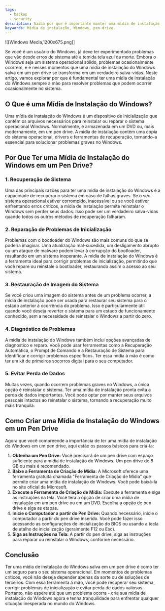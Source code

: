 ```yaml
---
tags:
  - backup
  - security
description: Saiba por que é importante manter uma mídia de instalação do Windows em um pen-drive para situações de emergência.
keywords: Mídia de instalação, Windows, pen-drive.
---
```

![[Windows Media,1200x675.png]]

Se você é um usuário do Windows, já deve ter experimentado problemas que vão desde erros de sistema até a temida tela azul da morte. Embora o Windows seja um sistema operacional sólido, problemas ocasionalmente ocorrem, e é nesses momentos que uma mídia de instalação do Windows salva em um pen drive se transforma em um verdadeiro salva-vidas. Neste artigo, vamos explorar por que é fundamental ter uma mídia de instalação do Windows sempre à mão para resolver problemas que podem ocorrer ocasionalmente no sistema.

## O Que é uma Mídia de Instalação do Windows?

Uma mídia de instalação do Windows é um dispositivo de inicialização que contém os arquivos necessários para reinstalar ou reparar o sistema operacional Windows. Normalmente, é armazenada em um DVD ou, mais modernamente, em um pen drive. A mídia de instalação contém uma cópia do sistema operacional, drivers e ferramentas de recuperação, tornando-a essencial para solucionar problemas graves no Windows.

## Por Que Ter uma Mídia de Instalação do Windows em um Pen Drive?  

### 1. Recuperação de Sistema

Uma das principais razões para ter uma mídia de instalação do Windows é a capacidade de recuperar o sistema em caso de falhas graves. Se o seu sistema operacional estiver corrompido, inacessível ou se você estiver enfrentando erros críticos, a mídia de instalação permite reinstalar o Windows sem perder seus dados. Isso pode ser um verdadeiro salva-vidas quando todos os outros métodos de recuperação falharam.

### 2. Reparação de Problemas de Inicialização

Problemas com o bootloader do Windows são mais comuns do que se poderia imaginar. Uma atualização mal-sucedida, um desligamento abrupto ou um ataque de malware podem levar à corrupção do bootloader, resultando em um sistema inoperante. A mídia de instalação do Windows é a ferramenta ideal para corrigir problemas de inicialização, permitindo que você repare ou reinstale o bootloader, restaurando assim o acesso ao seu sistema.

### 3. Restauração de Imagem do Sistema

Se você criou uma imagem do sistema antes de um problema ocorrer, a mídia de instalação pode ser usada para restaurar seu sistema para o estado anterior à ocorrência do problema. Isso é particularmente útil quando você deseja reverter o sistema para um estado de funcionamento conhecido, sem a necessidade de reinstalar o Windows a partir do zero.

### 4. Diagnóstico de Problemas

A mídia de instalação do Windows também inclui opções avançadas de diagnóstico e reparo. Você pode usar ferramentas como a Recuperação Automática, o Prompt de Comando e a Restauração de Sistema para identificar e corrigir problemas específicos. Ter essa mídia à mão é como ter um kit de primeiros socorros digital para o seu computador.

### 5. Evitar Perda de Dados

Muitas vezes, quando ocorrem problemas graves no Windows, a única opção é reinstalar o sistema. Ter uma mídia de instalação pronta evita a perda de dados importantes. Você pode optar por manter seus arquivos pessoais intactos ao reinstalar o sistema, tornando a recuperação muito mais tranquila.

## Como Criar uma Mídia de Instalação do Windows em um Pen Drive

Agora que você compreende a importância de ter uma mídia de instalação do Windows em um pen drive, aqui estão os passos básicos para criá-la:

1. **Obtenha um Pen Drive:** Você precisará de um pen drive com espaço suficiente para a mídia de instalação do Windows. Um pen drive de 8 GB ou mais é recomendado.
2. **Baixe a Ferramenta de Criação de Mídia:** A Microsoft oferece uma ferramenta gratuita chamada "Ferramenta de Criação de Mídia" que permite criar uma mídia de instalação do Windows. Você pode baixá-la no site oficial da Microsoft.
3. **Execute a Ferramenta de Criação de Mídia:** Execute a ferramenta e siga as instruções na tela. Você terá a opção de criar uma mídia de instalação em um pen drive ou em um DVD. Escolha a opção de pen drive e siga as etapas.
4. **Inicie o Computador a partir do Pen Drive:** Quando necessário, inicie o computador a partir do pen drive inserido. Você pode fazer isso acessando as configurações de inicialização do BIOS ou usando a tecla de atalho de inicialização (geralmente F12 ou Esc).
5. **Siga as Instruções na Tela:** A partir do pen drive, siga as instruções para reparar ou reinstalar o Windows, conforme necessário.
## Conclusão

Ter uma mídia de instalação do Windows salva em um pen drive é como ter um seguro para o seu sistema operacional. Em momentos de problemas críticos, você não deseja depender apenas da sorte ou de soluções de terceiros. Com essa ferramenta à mão, você pode recuperar seu sistema, corrigir problemas de inicialização e evitar perda de dados valiosos. Portanto, não espere até que um problema ocorra - crie sua mídia de instalação do Windows agora e tenha tranquilidade para enfrentar qualquer situação inesperada no mundo do Windows.